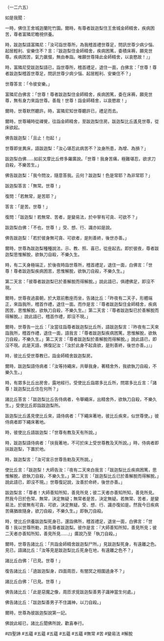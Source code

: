 （一二六五）

如是我聞：

一時，佛住王舍城迦蘭陀竹園。爾時，有尊者跋迦梨住王舍城金師精舍，疾病困苦，尊者富隣尼瞻視供養。

時，跋迦梨語富隣尼：「汝可詣世尊所，為我稽首禮世尊足，問訊世尊少病少惱、起居輕利、安樂住不？言：『跋迦梨住金師精舍，疾病困篤，委積床褥，願見世尊。疾病困苦，氣力羸惙，無由奉詣。唯願世尊降此金師精舍，以哀愍故！』」

時，富隣尼受跋迦梨語已，詣世尊所，稽首禮足，退住一面，白佛言：「世尊！尊者跋迦梨稽首世尊足，問訊世尊少病少惱、起居輕利、安樂住不？」

世尊答言：「令彼安樂。」

富隣尼白佛言：「世尊！尊者跋迦梨住金師精舍，疾病困篤，委在床褥，願見世尊，無有身力來詣世尊。善哉！世尊！詣金師精舍，以哀愍故！」

爾時，世尊默然聽許。時，富隣尼知世尊聽許已，禮足而去。

爾時，世尊晡時從禪覺，往詣金師精舍，至跋迦梨住房。跋迦梨比丘遙見世尊，從床欲起。

佛告跋迦梨：「且止！勿起！」

世尊即坐異床，語跋迦梨：「汝心堪忍此病苦不？汝身所患，為增、為損？」

跋迦梨白佛……如前叉摩比丘修多羅廣說。「世尊！我身苦痛，極難堪忍，欲求刀自殺，不樂苦生。」

佛告跋迦梨：「我今問汝，隨意答我。云何？跋迦梨！色是常耶？為非常耶？」

跋迦梨答言：「無常。世尊！」

復問：「若無常，是苦耶？」

答言：「是苦。世尊！」

復問：「跋迦梨！若無常、苦者，是變易法，於中寧有可貪、可欲不？」

跋迦梨白佛：「不也，世尊！」受、想、行、識亦如是說。

佛告跋迦梨：「若於彼身無可貪、可欲者，是則善終，後世亦善。」

爾時，世尊為跋迦梨種種說法，示、教、照、喜已，從座起去。即於彼夜，尊者跋迦梨思惟解脫，欲執刀自殺，不樂久生。

時，有二天身極端正，於後夜時詣世尊所，稽首禮足，退住一面，白佛言：「世尊！尊者跋迦梨疾病困苦，思惟解脫，欲執刀自殺，不樂久生。」

第二天言：「彼尊者跋迦梨已於善解脫而得解脫。」說此語已，俱禮佛足，即沒不現。

爾時，世尊夜過晨朝，於大眾前敷座而坐，告諸比丘：「昨夜有二天子，形體端正，來詣我所，稽首作禮，退住一面。而作是言：『尊者跋迦梨住金師精舍，疾病困苦，思惟解脫，欲執刀自殺，不樂久生。』第二天言：『尊者跋迦梨已於善解脫而得解脫。』說此語已，稽首作禮，即沒不現。」

爾時，世尊告一比丘：「汝當往詣尊者跋迦梨比丘所，語跋迦梨言：『昨夜有二天來詣我所，稽首作禮，退住一面，語我言：「尊者跋迦梨疾病困篤，思惟解脫，欲執刀自殺，不樂久生。」第二天言：「尊者跋迦梨於善解脫而得解脫。」說此語已，即沒不現。此是天語，佛復記汝：「汝於此身不起貪欲，是則善終，後世亦善。」』」

時，彼比丘受世尊教已，詣金師精舍跋迦梨房。

爾時，跋迦梨語侍病者：「汝等持繩床，共舉我身，著精舍外，我欲執刀自殺，不樂久生。」

時，有眾多比丘出房舍，露地經行。受使比丘詣眾多比丘所，問眾多比丘言：「諸尊！跋迦梨比丘住在何所？」

諸比丘答言：「跋迦梨比丘告侍病者，令舉繩床，出精舍外，欲執刀自殺，不樂久生。」受使比丘即詣跋迦梨所。

跋迦梨比丘遙見使比丘來，語侍病者：「下繩床著地，彼比丘疾來，似世尊使。」彼侍病者即下繩床著地。

時，彼使比丘語跋迦梨：「世尊有教及天有所說。」

時，跋迦梨語侍病者：「扶我著地，不可於床上受世尊教及天所說。」時，侍病者即扶跋迦梨，下置於地。

時，跋迦梨言：「汝可宣示世尊告勅及天所說。」

使比丘言：「跋迦梨！大師告汝：『夜有二天來白我言：「跋迦梨比丘疾病困篤，思惟解脫，欲執刀自殺，不樂久生。」第二天言：「跋迦梨比丘已於善解脫而得解脫。」說此語已，即沒不現。』世尊復記說，汝善於命終，後世亦善。」

跋迦梨言：「尊者！大師善知所知，善見所見；彼二天者亦善知所知，善見所見。然我今日於色常、無常，決定無疑；無常者是苦，決定無疑。若無常、苦者，是變易法，於彼無有可貪、可欲，決定無疑。受、想、行、識亦復如是。然我今日疾病苦痛猶故隨身，欲刀自殺，不樂久生。」即執刀自殺。

時，使比丘供養跋迦梨死身已，還詣佛所，稽首禮足，退坐一面，白佛言：「世尊！我以世尊所勅，具告尊者跋迦梨。彼作是言：『大師善知所知，善見所見；彼二天者亦善知所知，善見所見……』」廣說乃至「執刀自殺。」

爾時，世尊告諸比丘：「共詣金師精舍跋迦梨尸所。」見跋迦梨死身，有遠離之色。見已，語諸比丘：「汝等見是跋迦梨比丘死身在地，有遠離之色不？」

諸比丘白佛：「已見。世尊！」

復告諸比丘：「遶跋迦梨身，四面周匝，有闇冥之相圍遶身不？」

諸比丘白佛：「已見。世尊！」

佛告諸比丘：「此是惡魔之像，周匝求覓跋迦梨善男子識神當生何處。」

佛告諸比丘：「跋迦梨善男子不住識神，以刀自殺。」

爾時，世尊為彼跋迦梨說第一記。

佛說此經已，諸比丘聞佛所說，歡喜奉行。






#四聖諦
#五蘊
#五蘊
#五蘊
#五蘊
#五蘊
#無常
#苦
#變易法
#解脫
